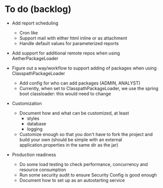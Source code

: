 # To do (backlog)

* Add report scheduling
    - Cron like 
    - Support mail with either html inline or as attachment
    - Handle default values for parameterized reports  
    
* Add support for additional remote repos when using AetherPackageLoader
    
* Figure out a way/workflow to support adding of packages when using ClasspathPackageLoader
    - Add config for who can add packages (ADMIN, ANALYST)
    - Currently, when set to ClasspathPackageLoader, we use the spring boot classloader: this would need to change
         
* Customization 
    - Document how and what can be customized, at least
        - styles
        - database
        - logging
    - Customize enough so that you don't have to fork the project and build your own (should be simple with an external application.properties in the same dir as the jar) 
        
* Production readiness
    - Do some load testing to check performance, concurrency and resource consumption
    - Run some security audit to ensure Security Config is good enough
    - Document how to set up as an autostarting service     
    